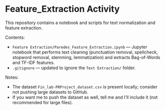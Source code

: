# Feature_Extraction Activity

This repository contains a notebook and scripts for text normalization and feature extraction.

Contents:
- `Feature Extraction/Paredes_Feature_Extraction.ipynb` — Jupyter notebook that performs text cleaning (punctuation removal, spellcheck, stopword removal, stemming, lemmatization) and extracts Bag-of-Words and TF-IDF features.
- `.gitignore` — updated to ignore the `Text Extraction/` folder.

Notes:
- The dataset `Fin_lab-PRProject_dataset.csv` is present locally; consider not pushing large datasets to GitHub.
- If you want me to push the dataset as well, tell me and I'll include it (not recommended for large files).

